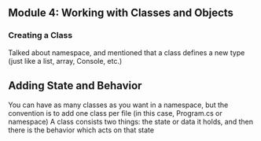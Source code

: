 ## Module 4: Working with Classes and Objects
### Creating a Class
Talked about namespace, and mentioned that a class defines a new type (just like a list, array, Console, etc.)

## Adding State and Behavior
You can have as many classes as you want in a namespace, but the convention is to add one class per file (in this case, Program.cs or namespace)
A class consists two things: the state or data it holds, and then there is the behavior which acts on that state